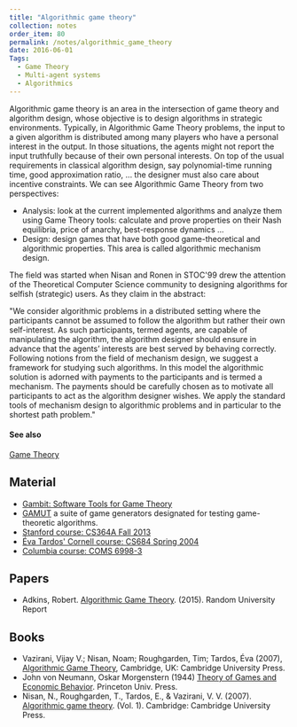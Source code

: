 ```yaml
---
title: "Algorithmic game theory"
collection: notes
order_item: 80
permalink: /notes/algorithmic_game_theory
date: 2016-06-01
Tags:
  - Game Theory
  - Multi-agent systems
  - Algorithmics
---
```


Algorithmic game theory is an area in the intersection of game theory and algorithm design, whose objective is to design algorithms in strategic environments. Typically, in Algorithmic Game Theory problems, the input to a given algorithm is distributed among many players who have a personal interest in the output. In those situations, the agents might not report the input truthfully because of their own personal interests. On top of the usual requirements in classical algorithm design, say polynomial-time running time, good approximation ratio, ... the designer must also care about incentive constraints. We can see Algorithmic Game Theory from two perspectives:
* Analysis: look at the current implemented algorithms and analyze them using Game Theory tools: calculate and prove properties on their Nash equilibria, price of anarchy, best-response dynamics ...
* Design: design games that have both good game-theoretical and algorithmic properties. This area is called algorithmic mechanism design.

The field was started when Nisan and Ronen in STOC'99 drew the attention of the Theoretical Computer Science community to designing algorithms for selfish (strategic) users. As they claim in the abstract:

"We consider algorithmic problems in a distributed setting where the participants cannot be assumed to follow the algorithm but rather their own self-interest. As such participants, termed agents, are capable of manipulating the algorithm, the algorithm designer should ensure in advance that the agents’ interests are best served by behaving correctly.
Following notions from the field of mechanism design, we suggest a framework for studying such algorithms. In this model the algorithmic solution is adorned with payments to the participants and is termed a mechanism. The payments should be carefully chosen as to motivate all participants to act as the algorithm designer wishes. We apply the standard tools of mechanism design to algorithmic problems and in particular to the shortest path problem."


#### See also
[Game Theory](/notes/game_theory)


## Material
* [Gambit: Software Tools for Game Theory](http://gambit.sourceforge.net/)
* [GAMUT](http://gamut.stanford.edu/) a suite of game generators designated for testing game-theoretic algorithms.
* [Stanford course: CS364A Fall 2013](http://theory.stanford.edu/~tim/f13/f13.html)
* [Éva Tardos' Cornell course: CS684 Spring 2004](http://www.cs.cornell.edu/courses/cs684/2004sp/)
* [Columbia course: COMS 6998-3](http://www.cs.columbia.edu/coms6998-3/)


## Papers
* Adkins, Robert. [Algorithmic Game Theory](https://www.semanticscholar.org/paper/Algorithmic-Game-Theory-Final-Report-for-Cmsc451-Adkins-Advisor/1afd6b07eefaff73f937eeb4dda37680949bdcc3/pdf). (2015). Random University Report


## Books
* Vazirani, Vijay V.; Nisan, Noam; Roughgarden, Tim; Tardos, Éva (2007), [Algorithmic Game Theory](http://www.cambridge.org/journals/nisan/downloads/Nisan_Non-printable.pdf), Cambridge, UK: Cambridge University Press.
* John von Neumann, Oskar Morgenstern (1944) [Theory of Games and Economic Behavior](https://www.goodreads.com/book/show/483055.Theory_of_Games_and_Economic_Behavior). Princeton Univ. Press.
* Nisan, N., Roughgarden, T., Tardos, E., & Vazirani, V. V. (2007). [Algorithmic game theory](https://www.goodreads.com/book/show/617100.Algorithmic_Game_Theory). (Vol. 1). Cambridge: Cambridge University Press.


